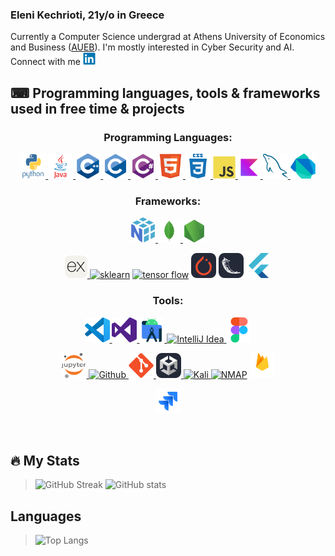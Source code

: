 ### Eleni Kechrioti, 21y/o in Greece
Currently a Computer Science undergrad at Athens University of Economics and Business (<a href="https://www.aueb.gr/en">AUEB</a>). I'm mostly interested in Cyber Security and AI. Connect with me <a href="https://www.linkedin.com/in/eleni-kechrioti-092137239" target="_blank"><img src="https://raw.githubusercontent.com/devicons/devicon/master/icons/linkedin/linkedin-original.svg" alt="linkedin" width="20" height="20"/></a>



## ⌨ Programming languages, tools & frameworks used in free time & projects

<h3 align="center">Programming Languages:</h3>
<div align="center">
  <a href="https://www.python.org" target="_blank"><img src="https://github.com/devicons/devicon/blob/master/icons/python/python-original-wordmark.svg" title="Python" alt="Python" width="40" height="40"/> </a>
  <a href="https://www.java.com/" target="_blank"><img src="https://github.com/devicons/devicon/blob/master/icons/java/java-original-wordmark.svg" title="Java" alt="Java" width="40" height="40"/> </a>
  <a href="https://www.learn-cpp.org/" target="_blank"><img src="https://github.com/devicons/devicon/blob/master/icons/cplusplus/cplusplus-original.svg" title="C++" alt="C++" width="40" height="40"/> </a>
  <a href="https://www.learn-c.org/" target="_blank"><img src="https://github.com/devicons/devicon/blob/master/icons/c/c-original.svg" title="C" alt="C" width="40" height="40"/> </a>
  <a href="https://www.learncs.org/" target="_blank"><img src="https://github.com/devicons/devicon/blob/master/icons/csharp/csharp-original.svg" title="C#" alt="C#" width="40" height="40"/> </a>
  <a href="https://developer.mozilla.org/en-US/docs/Web/HTML" target="_blank"><img src="https://github.com/devicons/devicon/blob/master/icons/html5/html5-original.svg" title="HTML5" alt="HTML" width="40" height="40"/> </a>
  <a href="https://developer.mozilla.org/en-US/docs/Web/CSS" target="_blank"><img src="https://github.com/devicons/devicon/blob/master/icons/css3/css3-plain-wordmark.svg"  title="CSS3" alt="CSS" width="40" height="40"/> </a>
  <a href="https://developer.mozilla.org/en-US/docs/Web/JavaScript" target="_blank"><img src="https://github.com/devicons/devicon/blob/master/icons/javascript/javascript-original.svg"  title="JavaScript" alt="JavaScript" width="36" height="36"/> </a>
  <a href="https://kotlinlang.org/" target="_blank"><img src="https://github.com/devicons/devicon/blob/master/icons/kotlin/kotlin-original.svg"  title="Kotlin" alt="Kotlin" width="36" height="36"/> </a>
  <a href="https://www.mysql.com/" target="_blank"><img src="https://github.com/devicons/devicon/blob/master/icons/mysql/mysql-original.svg" alt="my SQL" width="40" height="40"/> </a>
  <a href="https://dart.dev/" target="_blank"><img src="https://github.com/devicons/devicon/blob/master/icons/dart/dart-original.svg" alt="dart" width="40" height="40"> </a>
  
  
</div>

<h3 align="center">Frameworks:</h3>
<div align="center">
  <a href="https://numpy.org/" target="_blank"><img src="https://github.com/devicons/devicon/blob/master/icons/numpy/numpy-original.svg" title="Numpy" alt="Numpy" width="40" height="40"/> </a>
  <a href="https://www.mongodb.com/" target="_blank"><img src="https://github.com/devicons/devicon/blob/master/icons/mongodb/mongodb-original.svg"  title="MongoDB" alt="MongoDB" width="36" height="36"/ </a>
  <a href="https://nodejs.org/en" target="_blank"><img src="https://github.com/devicons/devicon/blob/master/icons/nodejs/nodejs-original.svg"  title="NodeJS" alt="NodeJS" width="36" height="36"/> </a>

  <a href="https://expressjs.com/" target="_blank"><img src="https://github.com/tandpfun/skill-icons/blob/main/icons/ExpressJS-Light.svg"  title="ExpressJS" alt="ExpressJS" width="36" height="36"/> </a>
  <a href="https://scikit-learn.org/stable/index.html" target="_blank"><img src="https://github.com/scikit-learn/scikit-learn/blob/main/doc/logos/scikit-learn-logo.png" alt="sklearn" width="60" height="40"/></a>
  <a href="https://www.tensorflow.org/" target="_blank"><img src="https://github.com/gilbarbara/logos/blob/main/logos/tensorflow.svg" alt="tensor flow" width="40" height="40"/></a>
  <a href="https://pytorch.org/" target="_blank"><img src="https://github.com/tandpfun/skill-icons/blob/main/icons/PyTorch-Dark.svg" alt="pytorch" width="40" height="40"/></a>
  <a href="https://flask.palletsprojects.com/en/stable/" target="_blank"><img src="https://github.com/tandpfun/skill-icons/blob/main/icons/Flask-Dark.svg" alt="Flask"  width="40" height="40"/></a>
  <a href="https://flutter.dev/" target="_blank"><img src="https://github.com/devicons/devicon/blob/master/icons/flutter/flutter-original.svg" alt="Flutter"  width="40" height="40"/></a>
  
</div>

<h3 align="center">Tools:</h3>
<div align="center">
  <a href="https://code.visualstudio.com/" target="_blank"><img src="https://github.com/devicons/devicon/blob/master/icons/vscode/vscode-original.svg" title="VSCode" alt="VSCode" width="40" height="40"/> </a>
  <a href="https://visualstudio.microsoft.com/" target="_blank"><img src="https://github.com/devicons/devicon/blob/master/icons/visualstudio/visualstudio-plain.svg" title="Visual Studio" alt="Visual Studio" width="40" height="40"/> </a>
  <a href="https://developer.android.com/studio" target="_blank"><img src="https://github.com/devicons/devicon/blob/master/icons/androidstudio/androidstudio-original.svg" title="Android Studio" alt="Android Studio" width="40" height="40"/> </a>
  <a href="https://www.jetbrains.com/idea/" target="_blank"><img src="https://media.giphy.com/media/iJWXxAr2Za6EtN2Row/giphy.gif" title="IntelliJ Idea" alt="IntelliJ Idea" width="40" height="40"/> </a>
  <a href="https://www.figma.com/" target="_blank"><img src="https://github.com/devicons/devicon/blob/master/icons/figma/figma-original.svg" title="Figma" alt="Figma" width="40" height="40"/> </a>
  
  <a href="https://jupyter.org/" target="_blank"><img src="https://github.com/devicons/devicon/blob/master/icons/jupyter/jupyter-original-wordmark.svg" title="Jupyter" alt="Jupyter" width="40" height="40"/> </a>
  <a href="https://github.com/" target="_blank"><img src="https://cdn-icons-png.flaticon.com/128/11104/11104255.png" title="Github" alt="Github" width="40" height="40"/> </a>
  <a href="https://git-scm.com/" target="_blank"><img src="https://github.com/devicons/devicon/blob/master/icons/git/git-original.svg" title="Git" alt="Git" width="40" height="40"/> </a>
  <a href="https://unity.com/" target="_blank"><img src="https://github.com/tandpfun/skill-icons/blob/main/icons/Unity-Dark.svg"  title="Unity" alt="Unity" width="40" height="40"/> </a>
  <a href="https://www.kali.org/" target="_blank"><img src="https://github.com/tandpfun/skill-icons/blob/main/icons/Kali-Dark.svg"  title="Kali" alt="Kali" width="40" height="40"/> </a>
  <a href="https://nmap.org/" target="_blank"><img src="https://cdn.brandfetch.io/idHnSFcYKj/w/400/h/400/theme/dark/icon.png?c=1dxbfHSJFAPEGdCLU4o5B" alt="NMAP"  width="40" height="40"/></a>
  <a href="https://firebase.google.com/" target="_blank"><img src="https://github.com/devicons/devicon/blob/master/icons/firebase/firebase-original-wordmark.svg" alt="Firebase"  width="40" height="40"/></a>
  
  <a href="https://www.atlassian.com/software/jira" target="_blank"><img src="https://github.com/devicons/devicon/blob/master/icons/jira/jira-original.svg" alt="Jira"  width="40" height="40"/></a>
  
  
  <!--<a href="https://www.snort.org/" target="_blank"><img src="https://cdn.brandfetch.io/idvXNO6yQw/w/174/h/95/theme/dark/logo.png?c=1dxbfHSJFAPEGdCLU4o5B" alt="Snort"  width="74" height="40"/></a>-->
</div>
<br>


## 🔥 My Stats
  >![GitHub Streak](https://streak-stats.demolab.com?user=EleniKechrioti&theme=date-night&border_radius=7.5&date_format=j%20M%5B%20Y%5D)
  >![GitHub stats](https://github-readme-stats.vercel.app/api?username=EleniKechrioti&hide=issues,prs&include_all_commits=true&show_icons=true&rank_icon=github&text_bold=false&theme=dracula&border_radius=7.5)

## Languages
  >![Top Langs](https://github-readme-stats.vercel.app/api/top-langs/?username=EleniKechrioti&layout=compact&theme=dracula&border_radius=20&text_color=94e2d5&bg_color=1e1e2e)
